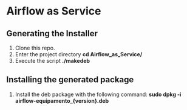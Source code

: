 # Airflow as Service

## Generating the Installer

1. Clone this repo.
3. Enter the project directory **cd Airflow_as_Service/**
4. Execute the script **./makedeb**

## Installing the generated package
1. Install the deb package with the following command: **sudo dpkg -i airflow-equipamento_{version}.deb**

<!-- ## Changelog -->

<!-- [CHANGELOG.md](changelog.md) -->